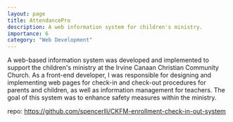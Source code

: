```yaml
---
layout: page
title: AttendancePro
description: A web information system for children's ministry.
importance: 6
category: "Web Development"
---
```


A web-based information system was developed and implemented to support the children's ministry at the Irvine Canaan Christian Community Church. As a front-end developer, I was responsible for designing and implementing web pages for check-in and check-out procedures for parents and children, as well as information management for teachers. The goal of this system was to enhance safety measures within the ministry.

repo: https://github.com/spencerlli/CKFM-enrollment-check-in-out-system
